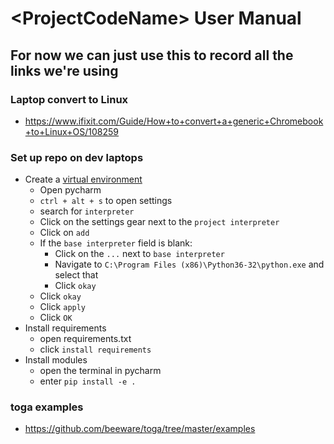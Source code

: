 # \<ProjectCodeName> User Manual

## For now we can just use this to record all the links we're using

### Laptop convert to Linux
* https://www.ifixit.com/Guide/How+to+convert+a+generic+Chromebook+to+Linux+OS/108259

### Set up repo on dev laptops
* Create a [virtual environment](https://www.jetbrains.com/help/pycharm/creating-virtual-environment.html)
  * Open pycharm
  * `ctrl + alt + s` to open settings
  * search for `interpreter`
  * Click on the settings gear next to the `project interpreter`
  * Click on `add`
  * If the `base interpreter` field is blank:
    * Click on the `...` next to `base interpreter`
    * Navigate to `C:\Program Files (x86)\Python36-32\python.exe` and select that
    * Click `okay`
  * Click `okay`
  * Click `apply`
  * Click `OK`
* Install requirements
  * open requirements.txt
  * click `install requirements`
* Install modules
  * open the terminal in pycharm
  * enter `pip install -e .`

### toga examples
* https://github.com/beeware/toga/tree/master/examples